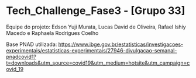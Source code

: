 # Tech_Challenge_Fase3 - [Grupo 33]

Equipe do projeto: Edson Yuji Murata, Lucas David de Oliveira, Rafael Ishiy Macedo e Raphaela Rodrigues Coelho

Base PNAD utilizada:
https://www.ibge.gov.br/estatisticas/investigacoes-experimentais/estatisticas-experimentais/27946-divulgacao-semanal-pnadcovid1?t=downloads&utm_source=covid19&utm_medium=hotsite&utm_campaign=covid_19
